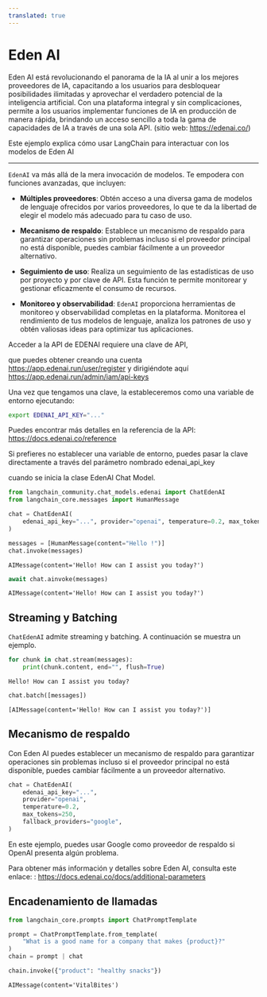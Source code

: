 ```yaml
---
translated: true
---
```


# Eden AI

Eden AI está revolucionando el panorama de la IA al unir a los mejores proveedores de IA, capacitando a los usuarios para desbloquear posibilidades ilimitadas y aprovechar el verdadero potencial de la inteligencia artificial. Con una plataforma integral y sin complicaciones, permite a los usuarios implementar funciones de IA en producción de manera rápida, brindando un acceso sencillo a toda la gama de capacidades de IA a través de una sola API. (sitio web: https://edenai.co/)

Este ejemplo explica cómo usar LangChain para interactuar con los modelos de Eden AI

-----------------------------------------------------------------------------------

`EdenAI` va más allá de la mera invocación de modelos. Te empodera con funciones avanzadas, que incluyen:

- **Múltiples proveedores**: Obtén acceso a una diversa gama de modelos de lenguaje ofrecidos por varios proveedores, lo que te da la libertad de elegir el modelo más adecuado para tu caso de uso.

- **Mecanismo de respaldo**: Establece un mecanismo de respaldo para garantizar operaciones sin problemas incluso si el proveedor principal no está disponible, puedes cambiar fácilmente a un proveedor alternativo.

- **Seguimiento de uso**: Realiza un seguimiento de las estadísticas de uso por proyecto y por clave de API. Esta función te permite monitorear y gestionar eficazmente el consumo de recursos.

- **Monitoreo y observabilidad**: `EdenAI` proporciona herramientas de monitoreo y observabilidad completas en la plataforma. Monitorea el rendimiento de tus modelos de lenguaje, analiza los patrones de uso y obtén valiosas ideas para optimizar tus aplicaciones.

Acceder a la API de EDENAI requiere una clave de API,

que puedes obtener creando una cuenta https://app.edenai.run/user/register y dirigiéndote aquí https://app.edenai.run/admin/iam/api-keys

Una vez que tengamos una clave, la estableceremos como una variable de entorno ejecutando:

```bash
export EDENAI_API_KEY="..."
```

Puedes encontrar más detalles en la referencia de la API: https://docs.edenai.co/reference

Si prefieres no establecer una variable de entorno, puedes pasar la clave directamente a través del parámetro nombrado edenai_api_key

cuando se inicia la clase EdenAI Chat Model.

```python
from langchain_community.chat_models.edenai import ChatEdenAI
from langchain_core.messages import HumanMessage
```

```python
chat = ChatEdenAI(
    edenai_api_key="...", provider="openai", temperature=0.2, max_tokens=250
)
```

```python
messages = [HumanMessage(content="Hello !")]
chat.invoke(messages)
```

```output
AIMessage(content='Hello! How can I assist you today?')
```

```python
await chat.ainvoke(messages)
```

```output
AIMessage(content='Hello! How can I assist you today?')
```

## Streaming y Batching

`ChatEdenAI` admite streaming y batching. A continuación se muestra un ejemplo.

```python
for chunk in chat.stream(messages):
    print(chunk.content, end="", flush=True)
```

```output
Hello! How can I assist you today?
```

```python
chat.batch([messages])
```

```output
[AIMessage(content='Hello! How can I assist you today?')]
```

## Mecanismo de respaldo

Con Eden AI puedes establecer un mecanismo de respaldo para garantizar operaciones sin problemas incluso si el proveedor principal no está disponible, puedes cambiar fácilmente a un proveedor alternativo.

```python
chat = ChatEdenAI(
    edenai_api_key="...",
    provider="openai",
    temperature=0.2,
    max_tokens=250,
    fallback_providers="google",
)
```

En este ejemplo, puedes usar Google como proveedor de respaldo si OpenAI presenta algún problema.

Para obtener más información y detalles sobre Eden AI, consulta este enlace: : https://docs.edenai.co/docs/additional-parameters

## Encadenamiento de llamadas

```python
from langchain_core.prompts import ChatPromptTemplate

prompt = ChatPromptTemplate.from_template(
    "What is a good name for a company that makes {product}?"
)
chain = prompt | chat
```

```python
chain.invoke({"product": "healthy snacks"})
```

```output
AIMessage(content='VitalBites')
```
